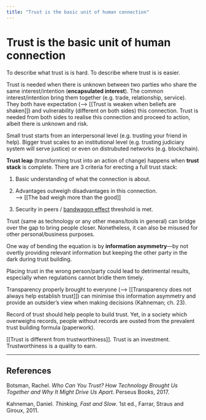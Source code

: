 ```yaml
---
title: "Trust is the basic unit of human connection"
---
```


# Trust is the basic unit of human connection

To describe what trust is is hard. To describe where trust is is easier.

Trust is needed when there is unknown between two parties who share the same interest/intention (**encapsulated interest**). The common interest/intention bring them together (e.g. trade, relationship, service). They both have expectation (--> [[Trust is weaken when beliefs are shaken]]) and vulnerability (different on both sides) this connection. Trust is needed from both sides to realise this connection and proceed to action, albeit there is unknown and risk.

Small trust starts from an interpersonal level (e.g. trusting your friend in help). Bigger trust scales to an institutional level (e.g. trusting judiciary system will serve justice) or even on distrubuted networks (e.g. blockchain).

**Trust leap** (transforming trust into an action of change) happens when **trust stack** is complete. There are 3 criteria for erecting a full trust stack:

1. Basic understanding of what the connection is about.

2. Advantages outweigh disadvantages in this connection.  
--> [[The bad weigh more than the good]]

3. Security in peers / [bandwagon effect](https://en.wikipedia.org/wiki/Bandwagon_effect) threshold is met.


Trust (same as technology or any other means/tools in general) can bridge over the gap to bring people closer. Nonetheless, it can also be misused for other personal/business purposes.

One way of bending the equation is by **information asymmetry**—by not overtly providing relevant information but keeping the other party in the dark during trust building.

Placing trust in the wrong person/party could lead to detrimental results, especially when regulations cannot bridle them timely.

Transparency properly brought to everyone (--> [[Transparency does not always help establish trust]]) can minimise this information asymmetry and provide an outsider’s view when making decisions (Kahneman; ch. 23).

Record of trust should help people to build trust. Yet, in a society which overweighs records, people without records are ousted from the prevalent trust building formula (paperwork).


[[Trust is different from trustworthiness]]. Trust is an investment. Trustworthiness is a quality to earn.

* * *

## References

Botsman, Rachel. _Who Can You Trust? How Technology Brought Us Together and Why It Might Drive Us Apart_. Perseus Books, 2017.

Kahneman, Daniel. _Thinking, Fast and Slow_. 1st ed., Farrar, Straus and Giroux, 2011.